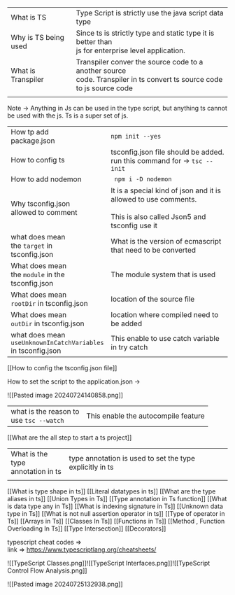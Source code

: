 
|                      |                                                                                                                           |
| -------------------- | ------------------------------------------------------------------------------------------------------------------------- |
| What is TS           | Type Script is strictly use the java script data type                                                                     |
| Why is TS being used | Since ts is strictly type and static type it is better than <br>js for enterprise level application. <br>                 |
| What is Transpiler   | Transpiler conver the source code to a another source <br>code. Transpiler in ts convert ts source code to js source code |
|                      |                                                                                                                           |
Note -> Anything in Js can be used in the type script, but anything ts cannot be used with the js. Ts is a super set of js.

|                                                                    |                                                                                                                      |
| ------------------------------------------------------------------ | -------------------------------------------------------------------------------------------------------------------- |
| How tp add <br>package.json                                        | `npm init --yes`                                                                                                     |
| How to config ts                                                   | tsconfig.json file should be added.<br>run this command for -> `tsc --init`                                          |
| How to add nodemon                                                 | ` npm i -D nodemon`                                                                                                  |
| Why tsconfig.json<br>allowed to comment                            | It is a special kind of json and it is allowed to use comments.<br><br>This is also called Json5 and tsconfig use it |
| what does mean <br>the `target` in <br>tsconfig.json               | What is the version of ecmascript that need to be converted                                                          |
| What does mean <br>the `module` in the <br>tsconfig.json           | The module system that is used                                                                                       |
| What does mean <br>`rootDir` in tsconfig.json                      | location of the source file                                                                                          |
| What does mean <br>`outDir` in tsconfig.json                       | location where compiled need to be added                                                                             |
| what does mean<br>`useUnknownInCatchVariables`<br>in tsconfig.json | This enable to use catch variable in try catch                                                                       |
[[How to config the tsconfig.json file]]


How to set the script to the application.json -> 

![[Pasted image 20240724140858.png]]


|                                             |                                     |
| ------------------------------------------- | ----------------------------------- |
| what is the reason to <br>use `tsc --watch` | This enable the autocompile feature |


[[What are the all step to start a ts project]]


|                                       |                                                          |
| ------------------------------------- | -------------------------------------------------------- |
| What is the type <br>annotation in ts | type annotation is used to set the type explicitly in ts |
|                                       |                                                          |

[[What is type shape in ts]]
[[Literal datatypes in ts]]
[[What are the type aliases in ts]]
[[Union Types in Ts]]
[[Type annotation in Ts function]]
[[What is data type any in Ts]]
[[What is indexing signature in Ts]]
[[Unknown data type in Ts]]
[[What is not null assertion operator in ts]]
[[Type of operator in Ts]]
[[Arrays in Ts]]
[[Classes  In Ts]]
[[Functions in Ts]]
[[Method , Function Overloading In Ts]]
[[Type Intersection]]
[[Decorators]]

typescript cheat codes => 
\
link => https://www.typescriptlang.org/cheatsheets/

![[TypeScript Classes.png]]![[TypeScript Interfaces.png]]![[TypeScript Control Flow Analysis.png]]

![[Pasted image 20240725132938.png]]
